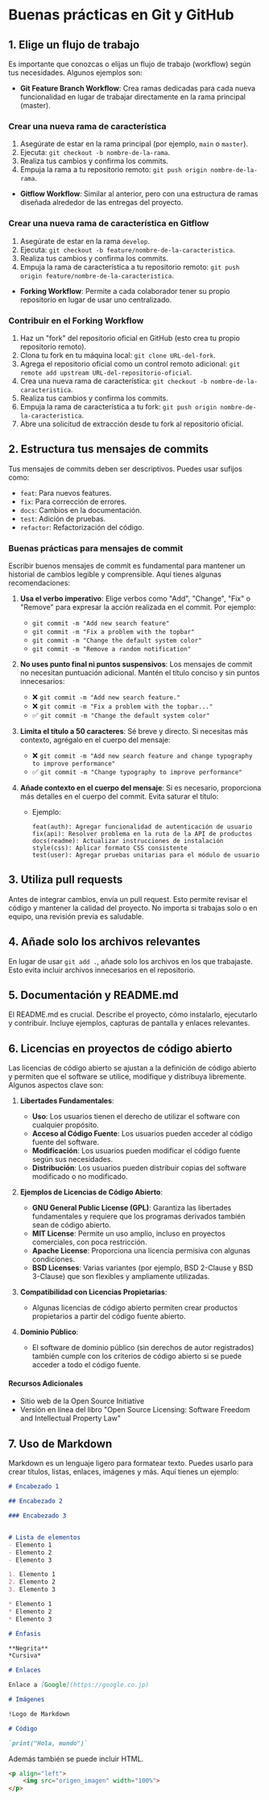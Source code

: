 # Buenas prácticas en Git y GitHub

## 1. Elige un flujo de trabajo
Es importante que conozcas o elijas un flujo de trabajo (workflow) según tus necesidades. Algunos ejemplos son:

- **Git Feature Branch Workflow**: Crea ramas dedicadas para cada nueva funcionalidad en lugar de trabajar directamente en la rama principal (master).

### Crear una nueva rama de característica
1. Asegúrate de estar en la rama principal (por ejemplo, `main` o `master`).
2. Ejecuta: `git checkout -b nombre-de-la-rama`.
3. Realiza tus cambios y confirma los commits.
4. Empuja la rama a tu repositorio remoto: `git push origin nombre-de-la-rama`.


- **Gitflow Workflow**: Similar al anterior, pero con una estructura de ramas diseñada alrededor de las entregas del proyecto.

### Crear una nueva rama de característica en Gitflow
1. Asegúrate de estar en la rama `develop`.
2. Ejecuta: `git checkout -b feature/nombre-de-la-caracteristica`.
3. Realiza tus cambios y confirma los commits.
4. Empuja la rama de característica a tu repositorio remoto: `git push origin feature/nombre-de-la-caracteristica`.


- **Forking Workflow**: Permite a cada colaborador tener su propio repositorio en lugar de usar uno centralizado.

### Contribuir en el Forking Workflow
1. Haz un "fork" del repositorio oficial en GitHub (esto crea tu propio repositorio remoto).
2. Clona tu fork en tu máquina local: `git clone URL-del-fork`.
3. Agrega el repositorio oficial como un control remoto adicional: `git remote add upstream URL-del-repositorio-oficial`.
4. Crea una nueva rama de característica: `git checkout -b nombre-de-la-caracteristica`.
5. Realiza tus cambios y confirma los commits.
6. Empuja la rama de característica a tu fork: `git push origin nombre-de-la-caracteristica`.
7. Abre una solicitud de extracción desde tu fork al repositorio oficial.


## 2. Estructura tus mensajes de commits
Tus mensajes de commits deben ser descriptivos. Puedes usar sufijos como:

- `feat`: Para nuevos features.
- `fix`: Para corrección de errores.
- `docs`: Cambios en la documentación.
- `test`: Adición de pruebas.
- `refactor`: Refactorización del código.

### Buenas prácticas para mensajes de commit

Escribir buenos mensajes de commit es fundamental para mantener un historial de cambios legible y comprensible. Aquí tienes algunas recomendaciones:

1. **Usa el verbo imperativo**: Elige verbos como "Add", "Change", "Fix" o "Remove" para expresar la acción realizada en el commit. Por ejemplo:
   - `git commit -m "Add new search feature"`
   - `git commit -m "Fix a problem with the topbar"`
   - `git commit -m "Change the default system color"`
   - `git commit -m "Remove a random notification"`

2. **No uses punto final ni puntos suspensivos**: Los mensajes de commit no necesitan puntuación adicional. Mantén el título conciso y sin puntos innecesarios:
   - ❌ `git commit -m "Add new search feature."`
   - ❌ `git commit -m "Fix a problem with the topbar..."`
   - ✅ `git commit -m "Change the default system color"`

3. **Limita el título a 50 caracteres**: Sé breve y directo. Si necesitas más contexto, agrégalo en el cuerpo del mensaje:
   - ❌ `git commit -m "Add new search feature and change typography to improve performance"`
   - ✅ `git commit -m "Change typography to improve performance"`

4. **Añade contexto en el cuerpo del mensaje**: Si es necesario, proporciona más detalles en el cuerpo del commit. Evita saturar el título:
   - Ejemplo:
     ```
     feat(auth): Agregar funcionalidad de autenticación de usuario
     fix(api): Resolver problema en la ruta de la API de productos
     docs(readme): Actualizar instrucciones de instalación
     style(css): Aplicar formato CSS consistente
     test(user): Agregar pruebas unitarias para el módulo de usuario
     ```


## 3. Utiliza pull requests
Antes de integrar cambios, envía un pull request. Esto permite revisar el código y mantener la calidad del proyecto. No importa si trabajas solo o en equipo, una revisión previa es saludable.

## 4. Añade solo los archivos relevantes
En lugar de usar `git add .`, añade solo los archivos en los que trabajaste. Esto evita incluir archivos innecesarios en el repositorio.

## 5. Documentación y README.md
El README.md es crucial. Describe el proyecto, cómo instalarlo, ejecutarlo y contribuir. Incluye ejemplos, capturas de pantalla y enlaces relevantes.

## 6. Licencias en proyectos de código abierto

Las licencias de código abierto se ajustan a la definición de código abierto y permiten que el software se utilice, modifique y distribuya libremente. Algunos aspectos clave son:

1. **Libertades Fundamentales**:
   - **Uso**: Los usuarios tienen el derecho de utilizar el software con cualquier propósito.
   - **Acceso al Código Fuente**: Los usuarios pueden acceder al código fuente del software.
   - **Modificación**: Los usuarios pueden modificar el código fuente según sus necesidades.
   - **Distribución**: Los usuarios pueden distribuir copias del software modificado o no modificado.

2. **Ejemplos de Licencias de Código Abierto**:
   - **GNU General Public License (GPL)**: Garantiza las libertades fundamentales y requiere que los programas derivados también sean de código abierto.
   - **MIT License**: Permite un uso amplio, incluso en proyectos comerciales, con poca restricción.
   - **Apache License**: Proporciona una licencia permisiva con algunas condiciones.
   - **BSD Licenses**: Varias variantes (por ejemplo, BSD 2-Clause y BSD 3-Clause) que son flexibles y ampliamente utilizadas.

3. **Compatibilidad con Licencias Propietarias**:
   - Algunas licencias de código abierto permiten crear productos propietarios a partir del código fuente abierto.

4. **Dominio Público**:
   - El software de dominio público (sin derechos de autor registrados) también cumple con los criterios de código abierto si se puede acceder a todo el código fuente.

#### Recursos Adicionales
- Sitio web de la Open Source Initiative
- Versión en línea del libro "Open Source Licensing: Software Freedom and Intellectual Property Law"

## 7. Uso de Markdown
Markdown es un lenguaje ligero para formatear texto. Puedes usarlo para crear títulos, listas, enlaces, imágenes y más. Aquí tienes un ejemplo:

```markdown
# Encabezado 1

## Encabezado 2

### Encabezado 3


# Lista de elementos
- Elemento 1
- Elemento 2
- Elemento 3

1. Elemento 1
2. Elemento 2
3. Elemento 3

* Elemento 1
* Elemento 2
* Elemento 3

# Énfasis

**Negrita**
*Cursiva*

# Enlaces

Enlace a [Google](https://google.co.jp)

# Imágenes

!Logo de Markdown

# Código

`print("Hola, mundo")`

```

Además también se puede incluir HTML.

```markdown
<p align="left">
    <img src="origen_imagen" width="100%">
</p>
```
